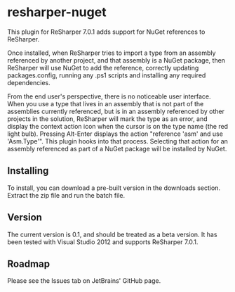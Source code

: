# resharper-nugetThis plugin for ReSharper 7.0.1 adds support for NuGet references to ReSharper.Once installed, when ReSharper tries to import a type from an assembly referenced by another project, and that assembly is a NuGet package, then ReSharper will use NuGet to add the reference, correctly updating packages.config, running any .ps1 scripts and installing any required dependencies.From the end user's perspective, there is no noticeable user interface. When you use a type that lives in an assembly that is not part of the assemblies currently referenced, but is in an assembly referenced by other projects in the solution, ReSharper will mark the type as an error, and display the context action icon when the cursor is on the type name (the red light bulb). Pressing Alt-Enter displays the action "reference 'asm' and use 'Asm.Type'". This plugin hooks into that process. Selecting that action for an assembly referenced as part of a NuGet package will be installed by NuGet.## InstallingTo install, you can download a pre-built version in the downloads section. Extract the zip file and run the batch file.## VersionThe current version is 0.1, and should be treated as a beta version. It has been tested with Visual Studio 2012 and supports ReSharper 7.0.1.## RoadmapPlease see the Issues tab on JetBrains' GitHub page.